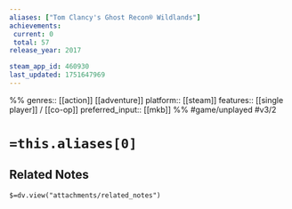 ```yaml
---
aliases: ["Tom Clancy's Ghost Recon® Wildlands"]
achievements:
 current: 0
 total: 57
release_year: 2017

steam_app_id: 460930
last_updated: 1751647969
---
```

%%
genres:: [[action]] [[adventure]]
platform:: [[steam]]
features:: [[single player]] / [[co-op]]
preferred_input:: [[mkb]]
%%
#game/unplayed
#v3/2

# `=this.aliases[0]`
## Related Notes
`$=dv.view("attachments/related_notes")`